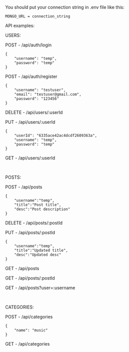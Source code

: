 You should put your connection string in .env file like this:
```
MONGO_URL = connection_string
```

API examples:

USERS:

POST - /api/auth/login
```
{
    "username": "temp",
    "password": "temp"
}
```

POST - /api/auth/register
```
{
    "username": "testuser",
    "email": "testuser@gmail.com",
    "password": "123456"
}
```

DELETE - /api/users/:userId

PUT - /api/users/:userId
```
{
    "userId": "6335ace42ac4dcdf2609363a",
    "username": "temp",
    "password": "temp"
}
```

GET - /api/users/:userId

&nbsp;

POSTS:

POST - /api/posts
```
{
    "username":"temp",
    "title":"Post title",
    "desc":"Post description"
}
```

DELETE - /api/posts/:postId

PUT - /api/posts/:postId
```
{
    "username":"temp",
    "title":"Updated title",
    "desc":"Updated desc"
}
```

GET - /api/posts

GET - /api/posts/:postId

GET - /api/posts?user=:username

&nbsp;

CATEGORIES:

POST - /api/categories
```
{
    "name": "music"
}
```

GET - /api/categories
